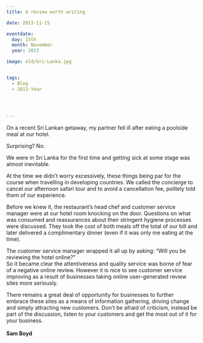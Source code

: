 ```yaml
---
title: A review worth writing

date: 2013-11-15

eventdate:
  day: 15th
  month: November
  year: 2013

image: old/Sri-Lanka.jpg


tags:
  - Blog
  - 2013-Year




---
```

<p>On a recent Sri Lankan getaway, my partner fell ill after eating a poolside meal at our hotel.</p>
<p>Surprising? No.</p>
<p>We were in Sri Lanka for the first time and getting sick at some stage was almost inevitable.</p>
<p>At the time we didn&rsquo;t worry excessively, these things being par for the course when travelling in developing countries. We called the concierge to cancel our afternoon safari tour and to avoid a cancellation fee, politely told them of our experience.</p>
<p>Before we knew it, the restaurant&rsquo;s head chef and customer service manager were at our hotel room knocking on the door. Questions on what was consumed and reassurances about their stringent hygiene processes were discussed. They took the cost of both meals off the total of our bill and later delivered a complimentary dinner (even if it was only me eating at the time).</p>
<p>The customer service manager wrapped it all up by asking: &ldquo;Will you be reviewing the hotel online?&rdquo;<br />So it became clear the attentiveness and quality service was borne of fear of a negative online review. However it is nice to see customer service improving as a result of businesses taking online user-generated review sites more seriously.</p>
<p>There remains a great deal of opportunity for businesses to further embrace these sites as a means of information gathering, driving change and simply attracting new customers. Don&rsquo;t be afraid of criticism, instead be part of the discussion, listen to your customers and get the most out of it for your business.<br /><br /><strong>Sam Boyd</strong></p>